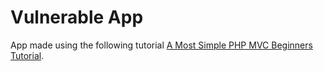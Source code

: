 Vulnerable App
====================
App made using the following tutorial
[A Most Simple PHP MVC Beginners Tutorial](http://requiremind.com/a-most-simple-php-mvc-beginners-tutorial/).

